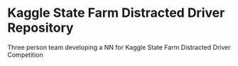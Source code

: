 # Kaggle State Farm Distracted Driver Repository
Three person team developing a NN for Kaggle State Farm Distracted Driver Competition
